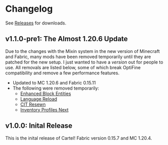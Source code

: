 # Changelog

See [Releases](https://github.com/CartelModpack/Cartel/releases) for downloads.

## v1.1.0-pre1: The Almost 1.20.6 Update

Due to the changes with the Mixin system in the new version of Minecraft and Fabric, many mods have been removed temporarily until they are patched for the new setup. I just wanted to have a *version* out for people to use. All removals are listed below, some of which break OptiFine compatibility and remove a few performance features.

- Updated to MC 1.20.6 and Fabric 0.15.11
- The following were removed temporarily:
  - [Enhanced Block Entities](https://modrinth.com/mod/ebe)
  - [Language Reload](https://modrinth.com/mod/language-reload)
  - [CIT Resewn](https://modrinth.com/mod/cit-resewn)
  - [Inventory Profiles Next](https://modrinth.com/mod/inventory-profiles-next)

## v1.0.0: Inital Release

This is the inital release of Cartel! Fabric version 0.15.7 and MC 1.20.4.